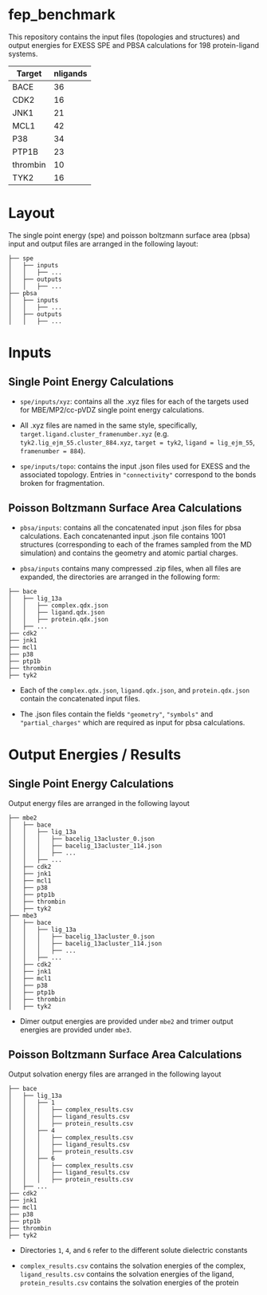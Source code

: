 # fep_benchmark
This repository contains the input files (topologies and structures) and output energies for EXESS SPE and PBSA calculations for 198 protein-ligand systems. 

| Target   | nligands |
|----------|----------|
| BACE     | 36       |
| CDK2     | 16       |
| JNK1     | 21       |
| MCL1     | 42       |
| P38      | 34       |
| PTP1B    | 23       |
| thrombin | 10       |
| TYK2     | 16       |

# Layout
The single point energy (spe) and poisson boltzmann surface area (pbsa) input and output files are arranged in the following layout:
```
├── spe
│   ├── inputs
│   │   ├── ...
│   ├── outputs
│   │   ├── ...
├── pbsa
│   ├── inputs
│   │   ├── ...
│   ├── outputs
│   │   ├── ...
```

# Inputs
## Single Point Energy Calculations
- `spe/inputs/xyz`: contains all the .xyz files for each of the targets used for MBE/MP2/cc-pVDZ single point energy calculations. 

- All .xyz files are named in the same style, specifically, `target.ligand.cluster_framenumber.xyz` (e.g. `tyk2.lig_ejm_55.cluster_884.xyz`, `target = tyk2`, `ligand = lig_ejm_55`, `framenumber = 884`).

- `spe/inputs/topo`: contains the input .json files used for EXESS and the associated topology. Entries in `"connectivity"` correspond to the bonds broken for fragmentation. 

## Poisson Boltzmann Surface Area Calculations
- `pbsa/inputs`: contains all the concatenated input .json files for pbsa calculations. Each concatenanted input .json file contains 1001 structures (corresponding to each of the frames sampled from the MD simulation) and contains the geometry and atomic partial charges.

- `pbsa/inputs` contains many compressed .zip files, when all files are expanded, the directories are arranged in the following form:
```
├── bace
│   ├── lig_13a 
│   │   ├── complex.qdx.json
│   │   ├── ligand.qdx.json
│   │   ├── protein.qdx.json
│   ├── ...
├── cdk2
├── jnk1
├── mcl1
├── p38
├── ptp1b
├── thrombin
├── tyk2
```

- Each of the `complex.qdx.json`, `ligand.qdx.json`, and `protein.qdx.json` contain the concatenated input files. 

- The .json files contain the fields `"geometry"`, `"symbols"` and `"partial_charges"` which are required as input for pbsa calculations.

# Output Energies / Results
## Single Point Energy Calculations
Output energy files are arranged in the following layout

```
├── mbe2
│   ├── bace
│   │   ├── lig_13a
│   │   │   ├── bacelig_13acluster_0.json
│   │   │   ├── bacelig_13acluster_114.json
│   │   │   ├── ...
│   │   ├── ...
│   ├── cdk2
│   ├── jnk1
│   ├── mcl1
│   ├── p38
│   ├── ptp1b
│   ├── thrombin
│   ├── tyk2
├── mbe3
│   ├── bace
│   │   ├── lig_13a
│   │   │   ├── bacelig_13acluster_0.json
│   │   │   ├── bacelig_13acluster_114.json
│   │   │   ├── ...
│   │   ├── ...
│   ├── cdk2
│   ├── jnk1
│   ├── mcl1
│   ├── p38
│   ├── ptp1b
│   ├── thrombin
│   ├── tyk2
```
- Dimer output energies are provided under `mbe2` and trimer output energies are provided under `mbe3`.

## Poisson Boltzmann Surface Area Calculations
Output solvation energy files are arranged in the following layout

```
├── bace
│   ├── lig_13a
│   │   ├── 1
│   │   │   ├── complex_results.csv
│   │   │   ├── ligand_results.csv
│   │   │   ├── protein_results.csv
│   │   ├── 4
│   │   │   ├── complex_results.csv
│   │   │   ├── ligand_results.csv
│   │   │   ├── protein_results.csv
│   │   ├── 6
│   │   │   ├── complex_results.csv
│   │   │   ├── ligand_results.csv
│   │   │   ├── protein_results.csv
│   ├── ...
├── cdk2
├── jnk1
├── mcl1
├── p38
├── ptp1b
├── thrombin
├── tyk2
```
- Directories `1`, `4`, and `6` refer to the different solute dielectric constants
 
- `complex_results.csv` contains the solvation energies of the complex, `ligand_results.csv` contains the solvation energies of the ligand, `protein_results.csv` contains the solvation energies of the protein


